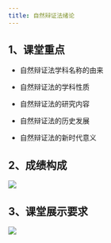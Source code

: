```yaml
---
title: 自然辩证法绪论
---
```


## 1、课堂重点

- 自然辩证法学科名称的由来

- 自然辩证法的学科性质

- 自然辩证法的研究内容

- 自然辩证法的历史发展

- 自然辩证法的新时代意义

## 2、成绩构成

![](https://cdn.sa.net/2024/03/04/NBfwdXcDqghRoxm.webp)

## 3、课堂展示要求

![](https://cdn.sa.net/2024/03/04/ZcLD12xaCSkHp9W.webp)